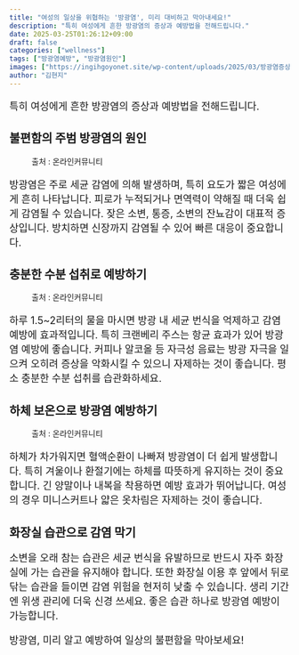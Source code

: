 ```yaml
---
title: "여성의 일상을 위협하는 '방광염', 미리 대비하고 막아내세요!"
description: "특히 여성에게 흔한 방광염의 증상과 예방법을 전해드립니다."
date: 2025-03-25T01:26:12+09:00
draft: false
categories: ["wellness"]
tags: ["방광염예방", "방광염원인"]
images: ["https://ingihgoyonet.site/wp-content/uploads/2025/03/방광염증상.webp", "https://ingihgoyonet.site/wp-content/uploads/2025/03/수분섭취-2.webp", "https://ingihgoyonet.site/wp-content/uploads/2025/03/하체보온.webp"]
author: "김현지"
---
```


<p style="font-size:18px">특히 여성에게 흔한 방광염의 증상과 예방법을 전해드립니다.</p> <h2 >불편함의 주범 방광염의 원인</h2> <figure ><img src="https://ingihgoyonet.site/wp-content/uploads/2025/03/방광염증상.webp" alt="" style="aspect-ratio:16/9;object-fit:cover"/><figcaption >출처 : 온라인커뮤니티</figcaption></figure> <p style="font-size:18px">방광염은 주로 세균 감염에 의해 발생하며, 특히 요도가 짧은 여성에게 흔히 나타납니다. 피로가 누적되거나 면역력이 약해질 때 더욱 쉽게 감염될 수 있습니다. 잦은 소변, 통증, 소변의 잔뇨감이 대표적 증상입니다. 방치하면 신장까지 감염될 수 있어 빠른 대응이 중요합니다.</p> <h2 >충분한 수분 섭취로 예방하기</h2> <figure ><img src="https://ingihgoyonet.site/wp-content/uploads/2025/03/수분섭취-2.webp" alt="" style="aspect-ratio:16/9;object-fit:cover"/><figcaption >출처 : 온라인커뮤니티</figcaption></figure> <p style="font-size:18px">하루 1.5~2리터의 물을 마시면 방광 내 세균 번식을 억제하고 감염 예방에 효과적입니다. 특히 크랜베리 주스는 항균 효과가 있어 방광염 예방에 좋습니다. 커피나 알코올 등 자극성 음료는 방광 자극을 일으켜 오히려 증상을 악화시킬 수 있으니 자제하는 것이 좋습니다. 평소 충분한 수분 섭취를 습관화하세요.</p> <h2 >하체 보온으로 방광염 예방하기</h2> <figure ><img src="https://ingihgoyonet.site/wp-content/uploads/2025/03/하체보온.webp" alt="" style="aspect-ratio:16/9;object-fit:cover"/><figcaption >출처 : 온라인커뮤니티</figcaption></figure> <p style="font-size:18px">하체가 차가워지면 혈액순환이 나빠져 방광염이 더 쉽게 발생합니다. 특히 겨울이나 환절기에는 하체를 따뜻하게 유지하는 것이 중요합니다. 긴 양말이나 내복을 착용하면 예방 효과가 뛰어납니다. 여성의 경우 미니스커트나 얇은 옷차림은 자제하는 것이 좋습니다.</p> <h2 >화장실 습관으로 감염 막기</h2> <p style="font-size:18px">소변을 오래 참는 습관은 세균 번식을 유발하므로 반드시 자주 화장실에 가는 습관을 유지해야 합니다. 또한 화장실 이용 후 앞에서 뒤로 닦는 습관을 들이면 감염 위험을 현저히 낮출 수 있습니다. 생리 기간엔 위생 관리에 더욱 신경 쓰세요. 좋은 습관 하나로 방광염 예방이 가능합니다.</p> <p style="font-size:18px">방광염, 미리 알고 예방하여 일상의 불편함을 막아보세요!</p>